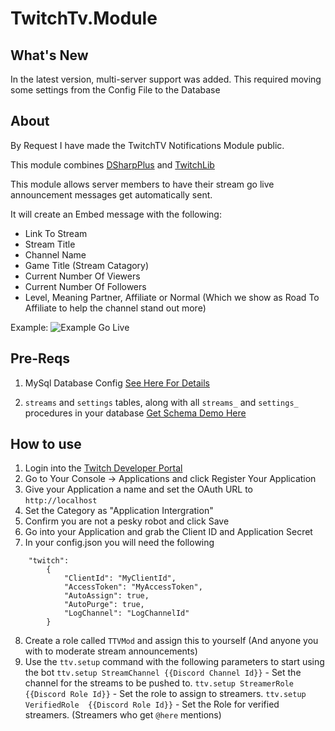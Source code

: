# TwitchTv.Module

## What's New

In the latest version, multi-server support was added.
This required moving some settings from the Config File to the Database 

## About

By Request I have made the TwitchTV Notifications Module public.

This module combines [DSharpPlus](https://github.com/DSharpPlus/DSharpPlus) and [TwitchLib](https://github.com/TwitchLib/TwitchLib)

This module allows server members to have their stream go live announcement messages get automatically sent.

It will create an Embed message with the following:

* Link To Stream
* Stream Title
* Channel Name
* Game Title (Stream Catagory)
* Current Number Of Viewers
* Current Number Of Followers
* Level, Meaning Partner, Affiliate or Normal (Which we show as Road To Affiliate to help the channel stand out more)

Example:
![Example Go Live](https://img.itch.zone/aW1hZ2UvNzE1MTM4LzM5NjM4ODgucG5n/347x500/IVy5Kw.png)

## Pre-Reqs
1. MySql Database Config [See Here For Details](https://github.com/CloudTheWolf/BotBase/blob/master/README.md)

2. `streams` and `settings` tables, along with all `streams_` and `settings_` procedures in your database [Get Schema Demo Here](https://github.com/CloudTheWolf/BotBase/tree/master/Sql_Schema/MySql)

## How to use

1. Login into the [Twitch Developer Portal](https://dev.twitch.tv/)
2. Go to Your Console -> Applications and click Register Your Application
3. Give your Application a name and set the OAuth URL to `http://localhost`
4. Set the Category as "Application Intergration" 
5. Confirm you are not a pesky robot and click Save
6. Go into your Application and grab the Client ID and Application Secret 
7. In your config.json you will need the following
```
	"twitch": 
		{
			"ClientId": "MyClientId",
			"AccessToken": "MyAccessToken",
			"AutoAssign": true,
			"AutoPurge": true,
			"LogChannel": "LogChannelId"
		}
```

8. Create a role called `TTVMod` and assign this to yourself (And anyone you with to moderate stream announcements)
9. Use the `ttv.setup` command with the following parameters to start using the bot
`ttv.setup StreamChannel {{Discord Channel Id}}` - Set the channel for the streams to be pushed to.
`ttv.setup StreamerRole {{Discord Role Id}}` - Set the role to assign to streamers.
`ttv.setup VerifiedRole  {{Discord Role Id}}` - Set the Role for verified streamers. (Streamers who get `@here` mentions)
